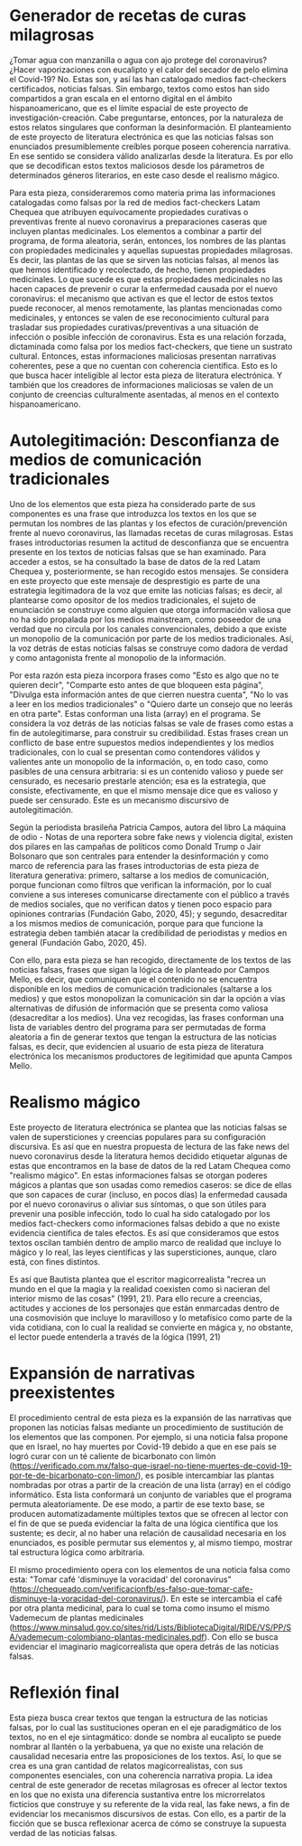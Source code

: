 # Generador de recetas de curas milagrosas

¿Tomar agua con manzanilla o agua con ajo protege del coronavirus? ¿Hacer vaporizaciones con eucalipto y el calor del secador de pelo elimina el Covid-19? No. Estas son, y así las han catalogado medios fact-checkers certificados, noticias falsas. Sin embargo, textos como estos han sido compartidos a gran escala en el entorno digital en el ámbito hispanoamericano, que es el límite espacial de este proyecto de investigación-creación.
Cabe preguntarse, entonces, por la naturaleza de estos relatos singulares que conforman la desinformación. El planteamiento de este proyecto de literatura electrónica es que las noticias falsas son enunciados presumiblemente creíbles porque poseen coherencia narrativa. En ese sentido se considera válido analizarlas desde la literatura. Es por ello que se decodifican estos textos maliciosos desde los párametros de determinados géneros literarios, en este caso desde el realismo mágico.

Para esta pieza, consideraremos como materia prima las informaciones catalogadas como falsas por la red de medios fact-checkers Latam Chequea que atribuyen equívocamente propiedades curativas o preventivas frente al nuevo coronavirus a preparaciones caseras que incluyen plantas medicinales. Los elementos a combinar a partir del programa, de forma aleatoria, serán, entonces, los nombres de las plantas con propiedades medicinales y aquellas supuestas propiedades milagrosas. Es decir, las plantas de las que se sirven las noticias falsas, al menos las que hemos identificado y recolectado, de hecho, tienen propiedades medicinales. Lo que sucede es que estas propiedades medicinales no las hacen capaces de prevenir o curar la enfermedad causada por el nuevo coronavirus: el mecanismo que activan es que el lector de estos textos puede reconocer, al menos remotamente, las plantas mencionadas como medicinales, y entonces se valen de ese reconocimiento cultural para trasladar sus propiedades curativas/preventivas a una situación de infección o posible infección de coronavirus. Esta es una relación forzada, dictaminada como falsa por los medios fact-checkers, que tiene un sustrato cultural.
Entonces, estas informaciones maliciosas presentan narrativas coherentes, pese a que no cuentan con coherencia científica. Esto es lo que busca hacer inteligible al lector esta pieza de literatura electrónica. Y también que los creadores de informaciones maliciosas se valen de un conjunto de creencias culturalmente asentadas, al menos en el contexto hispanoamericano. 

# Autolegitimación: Desconfianza de medios de comunicación tradicionales

Uno de los elementos que esta pieza ha considerado parte de sus componentes es una frase que introduzca los textos en los que se permutan los nombres de las plantas y los efectos de curación/prevención frente al nuevo coronavirus, las llamadas recetas de curas milagrosas. Estas frases introductorias resumen la actitud de desconfianza que se encuentra presente en los textos de noticias falsas que se han examinado. Para acceder a estos, se ha consultado la base de datos de la red Latam Chequea y, posteriormente, se han recogido estos mensajes.
Se considera en este proyecto que este mensaje de desprestigio es parte de una estrategia legitimadora de la voz que emite las noticias falsas; es decir, al plantearse como opositor de los medios tradicionales, el sujeto de enunciación se construye como alguien que otorga información valiosa que no ha sido propalada por los medios mainstream, como poseedor de una verdad que no circula por los canales convencionales, debido a que existe un monopolio de la comunicación por parte de los medios tradicionales. Así, la voz detrás de estas noticias falsas se construye como dadora de verdad y como antagonista frente al monopolio de la información.

Por esta razón esta pieza incorpora frases como "Esto es algo que no te quieren decir", "Comparte esto antes de que bloqueen esta página", "Divulga esta información antes de que cierren nuestra cuenta", "No lo vas a leer en los medios tradicionales" o "Quiero darte un consejo que no leerás en otra parte". Estas conforman una lista (array) en el programa. Se considera la voz detrás de las noticias falsas se vale de frases como estas a fin de autolegitimarse, para construir su credibilidad. Estas frases crean un conflicto de base entre supuestos medios independientes y los medios tradicionales, con lo cual se presentan como contendores válidos y valientes ante un monopolio de la información, o, en todo caso, como pasibles de una censura arbitraria: si es un contenido valioso y puede ser censurado, es necesario prestarle atención; esa es la estrategia, que consiste, efectivamente, en que el mismo mensaje dice que es valioso y puede ser censurado. Este es un mecanismo discursivo de autolegitimación.    

Según la periodista brasileña Patricia Campos, autora del libro La máquina de odio - Notas de una reportera sobre fake news y violencia digital, existen dos pilares en las campañas de políticos como Donald Trump o Jair Bolsonaro que son centrales para entender la desinformación y como marco de referencia para las frases introductorias de esta pieza de literatura generativa: primero, saltarse a los medios de comunicación, porque funcionan como filtros que verifican la información, por lo cual conviene a sus intereses comunicarse directamente con el público a través de medios sociales, que no verifican datos y tienen poco espacio para opiniones contrarias (Fundación Gabo, 2020, 45); y segundo, desacreditar a los mismos medios de comunicación, porque para que funcione la estrategia deben también atacar la credibilidad de periodistas y medios en general (Fundación Gabo, 2020, 45).

Con ello, para esta pieza se han recogido, directamente de los textos de las noticias falsas, frases que sigan la lógica de lo planteado por Campos Mello, es decir, que comuniquen que el contenido no se encuentra disponible en los medios de comunicación tradicionales (saltarse a los medios) y que estos monopolizan la comunicación sin dar la opción a vías alternativas de difusión de información que se presenta como valiosa (desacreditar a los medios). Una vez recogidas, las frases conforman una lista de variables dentro del programa para ser permutadas de forma aleatoria a fin de generar textos que tengan la estructura de las noticias falsas, es decir, que evidencien al usuario de esta pieza de literatura electrónica los mecanismos productores de legitimidad que apunta Campos Mello.

# Realismo mágico

Este proyecto de literatura electrónica se plantea que las noticias falsas se valen de supersticiones y creencias populares para su configuración discursiva. Es así que en nuestra propuesta de lectura de las fake news del nuevo coronavirus desde la literatura hemos decidido etiquetar algunas de estas que encontramos en la base de datos de la red Latam Chequea como "realismo mágico". En estas informaciones falsas se otorgan poderes mágicos a plantas que son usadas como remedios caseros: se dice de ellas que son capaces de curar (incluso, en pocos días) la enfermedad causada por el nuevo coronavirus o aliviar sus síntomas, o que son útiles para prevenir una posible infección, todo lo cual ha sido catalogado por los medios fact-checkers como informaciones falsas debido a que no existe evidencia científica de tales efectos. Es así que consideramos que estos textos oscilan también dentro de amplio marco de realidad que incluye lo mágico y lo real, las leyes científicas y las supersticiones, aunque, claro está, con fines distintos.

Es así que Bautista plantea que el escritor magicorrealista "recrea un mundo en el que la magia y la realidad coexisten como si nacieran del interior mismo de las cosas" (1991, 21). Para ello recure a creencias, actitudes y acciones de los personajes que están enmarcadas dentro de una cosmovisión que incluye lo maravilloso y lo metafísico como parte de la vida cotidiana, con lo cual la realidad se convierte en mágica y, no obstante, el lector puede entenderla a través de la lógica (1991, 21)

# Expansión de narrativas preexistentes
El procedimiento central de esta pieza es la expansión de las narrativas que proponen las noticias falsas mediante un procedimiento de sustitución de los elementos que las componen. Por ejemplo, si una noticia falsa propone que en Israel, no hay muertes por Covid-19 debido a que en ese país se logró curar con un té caliente de bicarbonato con limón (https://verificado.com.mx/falso-que-israel-no-tiene-muertes-de-covid-19-por-te-de-bicarbonato-con-limon/), es posible intercambiar las plantas nombradas por otras a partir de la creación de una lista (array) en el código informático. Esta lista conformará un conjunto de variables que el programa permuta aleatoriamente. De ese modo, a partir de ese texto base, se producen automatizadamente múltiples textos que se ofrecen al lector con el fin de que se pueda evidenciar la falta de una lógica científica que los sustente; es decir, al no haber una relación de causalidad necesaria en los enunciados, es posible permutar sus elementos y, al mismo tiempo, mostrar tal estructura lógica como arbitraria.

El mismo procedimiento opera con los elementos de una noticia falsa como esta: "Tomar café 'disminuye la voracidad' del coronavirus" (https://chequeado.com/verificacionfb/es-falso-que-tomar-cafe-disminuye-la-voracidad-del-coronavirus/). En este se intercambia el café por otra planta medicinal, para lo cual se toma como insumo el mismo Vademecum de plantas medicinales (https://www.minsalud.gov.co/sites/rid/Lists/BibliotecaDigital/RIDE/VS/PP/SA/vademecum-colombiano-plantas-medicinales.pdf). Con ello se busca evidenciar el imaginario magicorrealista que opera detrás de las noticias falsas.

# Reflexión final

Esta pieza busca crear textos que tengan la estructura de las noticias falsas, por lo cual las sustituciones operan en el eje paradigmático de los textos, no en el eje sintagmático: donde se nombra al eucalipto se puede nombrar al llantén o la yerbabuena, ya que no existe una relación de causalidad necesaria entre las proposiciones de los textos. Así, lo que se crea es una gran cantidad de relatos magicorrealistas, con sus componentes esenciales, con una coherencia narrativa propia. La idea central de este generador de recetas milagrosas es ofrecer al lector textos en los que no exista una diferencia sustantiva entre los microrrelatos ficticios que construye y su referente de la vida real, las fake news, a fin de evidenciar los mecanismos discursivos de estas. Con ello, es a partir de la ficción que se busca reflexionar acerca de cómo se construye la supuesta verdad de las noticias falsas.
